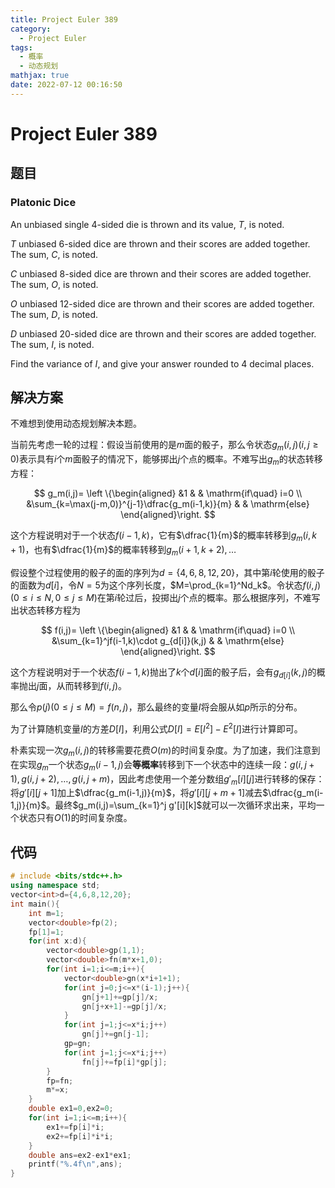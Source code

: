 ```yaml
---
title: Project Euler 389
category:
  - Project Euler
tags:
  - 概率
  - 动态规划
mathjax: true
date: 2022-07-12 00:16:50
---
```


<escape><!-- more --></escape>

# Project Euler 389

## 题目

### Platonic Dice

An unbiased single 4-sided die is thrown and its value, $T$, is noted.

$T$ unbiased $6$-sided dice are thrown and their scores are added together. The sum, $C$, is noted.

$C$ unbiased $8$-sided dice are thrown and their scores are added together. The sum, $O$, is noted.

$O$ unbiased $12$-sided dice are thrown and their scores are added together. The sum, $D$, is noted.

$D$ unbiased $20$-sided dice are thrown and their scores are added together. The sum, $I$, is noted.

Find the variance of $I$, and give your answer rounded to $4$ decimal places.

## 解决方案

不难想到使用动态规划解决本题。

当前先考虑一轮的过程：假设当前使用的是$m$面的骰子，那么令状态$g_m(i,j)(i,j\ge 0)$表示具有$i$个$m$面骰子的情况下，能够掷出$j$个点的概率。不难写出$g_m$的状态转移方程：

$$
g_m(i,j)=
\left \{\begin{aligned}
  &1  & & \mathrm{if\quad} i=0 \\
  &\sum_{k=\max(j-m,0)}^{j-1}\dfrac{g_m(i-1,k)}{m} & & \mathrm{else}
\end{aligned}\right.
$$

这个方程说明对于一个状态$f(i-1,k)$，它有$\dfrac{1}{m}$的概率转移到$g_m(i,k+1)$，也有$\dfrac{1}{m}$的概率转移到$g_m(i+1,k+2),\dots$

假设整个过程使用的骰子的面的序列为$d=\{4,6,8,12,20\}$，其中第$i$轮使用的骰子的面数为$d[i]$，令$N=5$为这个序列长度，$M=\prod_{k=1}^Nd_k$。令状态$f(i,j)(0\le i\le N,0\le j\le M)$在第$i$轮过后，投掷出$j$个点的概率。那么根据序列，不难写出状态转移方程为

$$
f(i,j)=
\left \{\begin{aligned}
  &1  & & \mathrm{if\quad} i=0 \\
  &\sum_{k=1}^jf(i-1,k)\cdot g_{d[i]}(k,j) & & \mathrm{else}
\end{aligned}\right.
$$

这个方程说明对于一个状态$f(i-1,k)$抛出了$k$个$d[i]$面的骰子后，会有$g_{d[i]}(k,j)$的概率抛出$j$面，从而转移到$f(i,j)$。

那么令$p(j)(0\le j\le M)=f(n,j)$，那么最终的变量$I$将会服从如$p$所示的分布。

为了计算随机变量$I$的方差$D[I]$，利用公式$D[I]=E[I^2]-E^2[I]$进行计算即可。

朴素实现一次$g_m(i,j)$的转移需要花费$O(m)$的时间复杂度。为了加速，我们注意到在实现$g_m$一个状态$g_m(i-1,j)$会**等概率**转移到下一个状态中的连续一段：$g(i,j+1),g(i,j+2),\dots,g(i,j+m)$，因此考虑使用一个差分数组$g'_m[i][j]$进行转移的保存：将$g'[i][j+1]$加上$\dfrac{g_m(i-1,j)}{m}$，将$g'[i][j+m+1]$减去$\dfrac{g_m(i-1,j)}{m}$。最终$g_m(i,j)=\sum_{k=1}^j g'[i][k]$就可以一次循环求出来，平均一个状态只有$O(1)$的时间复杂度。

## 代码

```C++
# include <bits/stdc++.h>
using namespace std;
vector<int>d={4,6,8,12,20};
int main(){
    int m=1;
    vector<double>fp(2);
    fp[1]=1;
    for(int x:d){
        vector<double>gp(1,1);
        vector<double>fn(m*x+1,0);
        for(int i=1;i<=m;i++){
            vector<double>gn(x*i+1+1);
            for(int j=0;j<=x*(i-1);j++){
                gn[j+1]+=gp[j]/x;
                gn[j+x+1]-=gp[j]/x;
            }
            for(int j=1;j<=x*i;j++)
                gn[j]+=gn[j-1];
            gp=gn;
            for(int j=1;j<=x*i;j++)
                fn[j]+=fp[i]*gp[j];
        }
        fp=fn;
        m*=x;
    }
    double ex1=0,ex2=0;
    for(int i=1;i<=m;i++){
        ex1+=fp[i]*i;
        ex2+=fp[i]*i*i;
    }
    double ans=ex2-ex1*ex1;
    printf("%.4f\n",ans);
}

```
